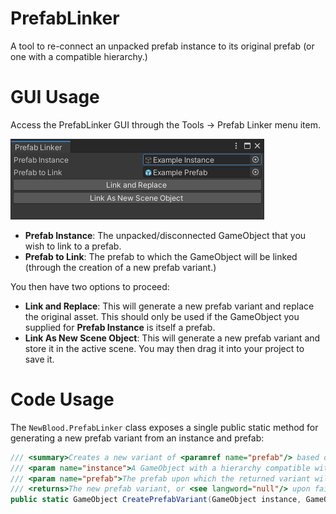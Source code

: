 # PrefabLinker
A tool to re-connect an unpacked prefab instance to its original prefab (or one with a compatible hierarchy.)

# GUI Usage
Access the PrefabLinker GUI through the Tools -> Prefab Linker menu item.

![Preview](Preview.png)
* **Prefab Instance**: The unpacked/disconnected GameObject that you wish to link to a prefab.
* **Prefab to Link**: The prefab to which the GameObject will be linked (through the creation of a new prefab variant.)

You then have two options to proceed:
* **Link and Replace**: This will generate a new prefab variant and replace the original asset. This should only be used if the GameObject you supplied for **Prefab Instance** is itself a prefab.
* **Link As New Scene Object**: This will generate a new prefab variant and store it in the active scene. You may then drag it into your project to save it.

# Code Usage
The `NewBlood.PrefabLinker` class exposes a single public static method for generating a new prefab variant from an instance and prefab:
```cs
/// <summary>Creates a new variant of <paramref name="prefab"/> based on <paramref name="instance"/>.</summary>
/// <param name="instance">A GameObject with a hierarchy compatible with instances of <paramref name="prefab"/>.</param>
/// <param name="prefab">The prefab upon which the returned variant will be based.</param>
/// <returns>The new prefab variant, or <see langword="null"/> upon failure.</returns>
public static GameObject CreatePrefabVariant(GameObject instance, GameObject prefab)
```
